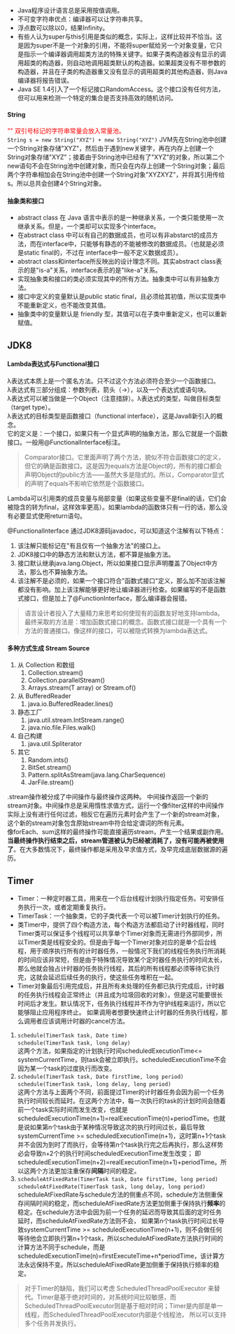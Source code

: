 - Java程序设计语言总是采用按值调用。
- 不可变字符串优点：编译器可以让字符串共享。
- 浮点数可以除以0，结果Infinity。
- 有些人认为super与this引用是类似的概念，实际上，这样比较并不恰当。这是因为super不是一个对象的引用，不能将super赋给另一个对象变量，它只是指示一个编译器调用超类方法的特殊关键字。如果子类构造器没有显示的调用超类的构造器，则自动地调用超类默认的构造器。如果超类没有不带参数的构造器，并且在子类的构造器重又没有显示的调用超类的其他构造器，则Java编译器将报告错误。
- Java SE 1.4引入了一个标记接口RandomAccess。这个接口没有任何方法，但可以用来检测一个特定的集合是否支持高效的随机访问。
#### String
<font color=red>"" 双引号标记的字符串常量会放入常量池。</font>  
 `String s = new String("XYZ") + new String("XYZ")` JVM先在String池中创建一个String对象存储"XYZ"，然后由于遇到new关键字，再在内存上创建一个String对象存储"XYZ"；接着由于String池中已经有了"XYZ"的对象，所以第二个new语句不会在String池中创建对象，而只会在内存上创建一个String对象；最后两个字符串相加会在String池中创建一个String对象"XYZXYZ"，并将其引用传给s。所以总共会创建4个String对象。
#### 抽象类和接口
- abstract class 在 Java 语言中表示的是一种继承关系，一个类只能使用一次继承关系。但是，一个类却可以实现多个interface。
- 在abstract class 中可以有自己的数据成员，也可以有非abstarct的成员方法，而在interface中，只能够有静态的不能被修改的数据成员。（也就是必须是static final的，不过在 interface中一般不定义数据成员）。
- abstract class和interface所反映出的设计理念不同。其实abstract class表示的是"is-a"关系，interface表示的是"like-a"关系。
- 实现抽象类和接口的类必须实现其中的所有方法。抽象类中可以有非抽象方法。
- 接口中定义的变量默认是public static final，且必须给其初值，所以实现类中不能重新定义，也不能改变其值。
- 抽象类中的变量默认是 friendly 型，其值可以在子类中重新定义，也可以重新赋值。

## JDK8
#### Lambda表达式与Functional接口
λ表达式本质上是一个匿名方法。只不过这个方法必须符合至少一个函数接口。  
λ表达式有三部分组成：参数列表，箭头（->），以及一个表达式或语句块。  
λ表达式可以被当做是一个Object（注意措辞）。λ表达式的类型，叫做目标类型（target type）。  
λ表达式的目标类型是函数接口（functional interface），这是Java8新引入的概念。  
它的定义是：一个接口，如果只有一个显式声明的抽象方法，那么它就是一个函数接口。一般用@FunctionalInterface标注。
> Comparator接口。它里面声明了两个方法，貌似不符合函数接口的定义，但它的确是函数接口。这是因为equals方法是Object的，所有的接口都会声明Object的public方法——虽然大多是隐式的。所以，Comparator显式的声明了equals不影响它依然是个函数接口。

Lambda可以引用类的成员变量与局部变量（如果这些变量不是final的话，它们会被隐含的转为final，这样效率更高）。如果lambda的函数体只有一行的话，那么没有必要显式使用return语句。

@FunctionalInterface 通过JDK8源码javadoc，可以知道这个注解有以下特点：
1. 该注解只能标记在"有且仅有一个抽象方法"的接口上。
2. JDK8接口中的静态方法和默认方法，都不算是抽象方法。
3. 接口默认继承java.lang.Object，所以如果接口显示声明覆盖了Object中方法，那么也不算抽象方法。
4. 该注解不是必须的，如果一个接口符合"函数式接口"定义，那么加不加该注解都没有影响。加上该注解能够更好地让编译器进行检查。如果编写的不是函数式接口，但是加上了@FunctionInterface，那么编译器会报错。

> 语言设计者投入了大量精力来思考如何使现有的函数友好地支持lambda。最终采取的方法是：增加函数式接口的概念。函数式接口就是一个具有一个方法的普通接口。像这样的接口，可以被隐式转换为lambda表达式。
#### 多种方式生成 Stream Source
1. 从 Collection 和数组
    1. Collection.stream()
    2. Collection.parallelStream()
    3. Arrays.stream(T array) or Stream.of()
2. 从 BufferedReader
    1. java.io.BufferedReader.lines()
3. 静态工厂
    1. java.util.stream.IntStream.range()
    2. java.nio.file.Files.walk()
4. 自己构建
    1. java.util.Spliterator
5. 其它
    1. Random.ints()
    2. BitSet.stream()
    3. Pattern.splitAsStream(java.lang.CharSequence)
    4. JarFile.stream()

.stream操作被分成了中间操作与最终操作这两种。
中间操作返回一个新的stream对象。中间操作总是采用惰性求值方式，运行一个像filter这样的中间操作实际上没有进行任何过滤，相反它在遍历元素时会产生了一个新的stream对象，这个新的stream对象包含原始stream中符合给定谓词的所有元素。  
像forEach、sum这样的最终操作可能直接遍历stream，产生一个结果或副作用。
**当最终操作执行结束之后，stream管道被认为已经被消耗了，没有可能再被使用了**。在大多数情况下，最终操作都是采用及早求值方式，及早完成底层数据源的遍历。

## Timer
- Timer：一种定时器工具，用来在一个后台线程计划执行指定任务。可安排任务执行一次，或者定期重复执行。
- TimerTask：一个抽象类，它的子类代表一个可以被Timer计划执行的任务。
- 类Timer中，提供了四个构造方法，每个构造方法都启动了计时器线程，同时Timer类可以保证多个线程可以共享单个Timer对象而无需进行外部同步，所以Timer类是线程安全的。但是由于每一个Timer对象对应的是单个后台线程，用于顺序执行所有的计时器任务，一般情况下我们的线程任务执行所消耗的时间应该非常短，但是由于特殊情况导致某个定时器任务执行的时间太长，那么他就会独占计时器的任务执行线程，其后的所有线程都必须等待它执行完，这就会延迟后续任务的执行，使这些任务堆积在一起。
- Timer对象最后引用完成后，并且所有未处理的任务都已执行完成后，计时器的任务执行线程会正常终止（并且成为垃圾回收的对象）。但是这可能要很长时间后才发生。默认情况下，任务执行线程并不作为守护线程来运行，所以它能够阻止应用程序终止。	如果调用者想要快速终止计时器的任务执行线程，那么调用者应该调用计时器的cancel方法。
1. `schedule(TimerTask task, Date time)`  
   `schedule(TimerTask task, long delay)`  
 这两个方法，如果指定的计划执行时间scheduledExecutionTime<= systemCurrentTime，则task会被立即执行。scheduledExecutionTime不会因为某一个task的过度执行而改变。
2. `schedule(TimerTask task, Date firstTime, long period)`  
   `schedule(TimerTask task, long delay, long period)`  
 这两个方法与上面两个不同，前面提过Timer的计时器任务会因为前一个任务执行时间较长而延时。在这两个方法中，每一次执行的task的计划时间会随着前一个task实际时间而发生改变，也就是scheduledExecutionTime(n+1)=realExecutionTime(n)+periodTime。也就是说如果第n个task由于某种情况导致这次的执行时间过长，最后导致systemCurrentTime >= scheduledExecutionTime(n+1)，这时第n+1个task并不会因为到时了而执行，会等待第n个task执行完之后再执行，那么这样势必会导致n+2个的执行时间scheduledExecutionTime发生改变；
即scheduledExecutionTime(n+2)=realExecutionTime(n+1)+periodTime。所以这两个方法更加注重保存**间隔**时间的稳定。
3. `scheduleAtFixedRate(TimerTask task, Date firstTime, long period)`  
 `scheduleAtFixedRate(TimerTask task, long delay, long period)`  
scheduleAtFixedRate与schedule方法的侧重点不同，schedule方法侧重保存间隔时间的稳定，而scheduleAtFixedRate方法更加侧重于保持执行**频率**的稳定。在schedule方法中会因为前一个任务的延迟而导致其后面的定时任务延时，而scheduleAtFixedRate方法则不会， 如果第n个task执行时间过长导致systemCurrentTime >= scheduledExecutionTime(n+1)，则不会做任何等待他会立即执行第n+1个task，所以scheduleAtFixedRate方法执行时间的计算方法不同于schedule，而是scheduledExecutionTime(n)=firstExecuteTime+n*periodTime，该计算方法永远保持不变。所以scheduleAtFixedRate更加侧重于保持执行频率的稳定。

> 对于Timer的缺陷，我们可以考虑 ScheduledThreadPoolExecutor 来替代。Timer是基于绝对时间的，对系统时间比较敏感，而ScheduledThreadPoolExecutor则是基于相对时间；Timer是内部是单一线程，而ScheduledThreadPoolExecutor内部是个线程池， 所以可以支持多个任务并发执行。